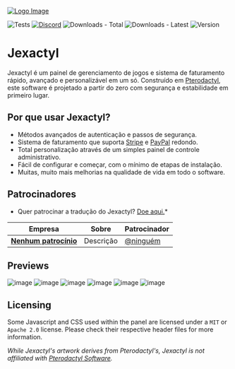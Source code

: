 [![Logo Image](https://cdn.discordapp.com/attachments/1012411945141424218/1012430446556090468/JexactylBannerBasic.jpg)](https://jexactyl.com)

![Tests](https://img.shields.io/github/workflow/status/Ashu11-A/Jexactyl_PT-BR/Build)
<a href="https://discord.gg/qttGR4Z5Pk">![Discord](https://img.shields.io/discord/922284031129825280)</a>
![Downloads - Total](https://img.shields.io/github/downloads/jexactyl/jexactyl/total)
![Downloads - Latest](https://img.shields.io/github/downloads/jexactyl/jexactyl/latest/total)
![Version](https://img.shields.io/github/v/release/Ashu11-A/Jexactyl_PT-BR)

# Jexactyl
Jexactyl é um painel de gerenciamento de jogos e sistema de faturamento rápido, avançado e personalizável em um só.
Construído em [Pterodactyl](https://pterodactyl.io), este software é projetado a partir do zero com segurança e estabilidade em primeiro lugar.

## Por que usar Jexactyl?
* Métodos avançados de autenticação e passos de segurança.
* Sistema de faturamento que suporta [Stripe](https://stripe.com) e [PayPal](https://paypal.com) redondo.
* Total personalização através de um simples painel de controle administrativo.
* Fácil de configurar e começar, com o mínimo de etapas de instalação.
* Muitas, muito mais melhorias na qualidade de vida em todo o software.

## Patrocinadores
* Quer patrocinar a tradução do Jexactyl? [Doe aqui.](https://donate.stripe.com/6oE02Zftd9cC34IbIS)*

| Empresa | Sobre | Patrocinador |
| ------- | ----- | ------- |
| [**Nenhum patrocínio**](https://) | Descrição | [@ninguém](https://) |

## Previews
![image](https://cdn.discordapp.com/attachments/846152743789395980/1053010570212806678/image.png)
![image](https://cdn.discordapp.com/attachments/846152743789395980/1053011182111428718/image.png)
![image](https://user-images.githubusercontent.com/72230943/201116840-92c00c15-5717-4121-83cd-69397f9bacba.png)
![image](https://user-images.githubusercontent.com/72230943/201116914-8b1c8867-c462-4b25-ae47-803b2e4ea39c.png)
![image](https://cdn.discordapp.com/attachments/846152743789395980/1053011522328199248/image.png)
![image](https://user-images.githubusercontent.com/30575805/207936353-cad5228e-5948-4b5c-8b4d-f1fc5021f806.png)


## Licensing
Some Javascript and CSS used within the panel are licensed under a `MIT` or `Apache 2.0` license. Please check their
respective header files for more information.

*While Jexactyl's artwork derives from Pterodactyl's, Jexactyl is not affiliated with [Pterodactyl Software](https://pterodactyl.io).*
